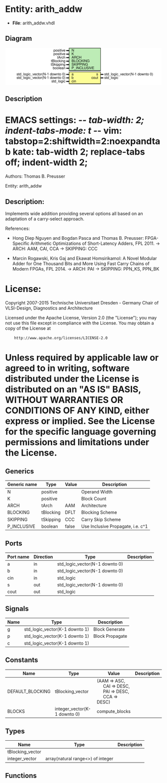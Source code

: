 # Entity: arith_addw

- **File**: arith_addw.vhdl
## Diagram

![Diagram](arith_addw.svg "Diagram")
## Description

 EMACS settings: -*-  tab-width: 2; indent-tabs-mode: t -*-
 vim: tabstop=2:shiftwidth=2:noexpandtab
 kate: tab-width 2; replace-tabs off; indent-width 2;
 =============================================================================
 Authors:					Thomas B. Preusser

 Entity:					arith_addw

 Description:
 -------------------------------------
 Implements wide addition providing several options all based
 on an adaptation of a carry-select approach.

 References:

 * Hong Diep Nguyen and Bogdan Pasca and Thomas B. Preusser:
   FPGA-Specific Arithmetic Optimizations of Short-Latency Adders,
   FPL 2011.
   -> ARCH:     AAM, CAI, CCA
   -> SKIPPING: CCC

 * Marcin Rogawski, Kris Gaj and Ekawat Homsirikamol:
   A Novel Modular Adder for One Thousand Bits and More
   Using Fast Carry Chains of Modern FPGAs, FPL 2014.
   -> ARCH:		 PAI
   -> SKIPPING: PPN_KS, PPN_BK

 License:
 =============================================================================
 Copyright 2007-2015 Technische Universitaet Dresden - Germany
										 Chair of VLSI-Design, Diagnostics and Architecture

 Licensed under the Apache License, Version 2.0 (the "License");
 you may not use this file except in compliance with the License.
 You may obtain a copy of the License at

		http://www.apache.org/licenses/LICENSE-2.0

 Unless required by applicable law or agreed to in writing, software
 distributed under the License is distributed on an "AS IS" BASIS,
 WITHOUT WARRANTIES OR CONDITIONS OF ANY KIND, either express or implied.
 See the License for the specific language governing permissions and
 limitations under the License.
 =============================================================================
## Generics

| Generic name | Type      | Value | Description                        |
| ------------ | --------- | ----- | ---------------------------------- |
| N            | positive  |       |  Operand Width                     |
| K            | positive  |       |  Block Count                       |
| ARCH         | tArch     | AAM   |  Architecture                      |
| BLOCKING     | tBlocking | DFLT  |  Blocking Scheme                   |
| SKIPPING     | tSkipping | CCC   |  Carry Skip Scheme                 |
| P_INCLUSIVE  | boolean   | false |  Use Inclusive Propagate, i.e. c^1 |
## Ports

| Port name | Direction | Type                           | Description |
| --------- | --------- | ------------------------------ | ----------- |
| a         | in        | std_logic_vector(N-1 downto 0) |             |
| b         | in        | std_logic_vector(N-1 downto 0) |             |
| cin       | in        | std_logic                      |             |
| s         | out       | std_logic_vector(N-1 downto 0) |             |
| cout      | out       | std_logic                      |             |
## Signals

| Name | Type                           | Description      |
| ---- | ------------------------------ | ---------------- |
| g    | std_logic_vector(K-1 downto 1) |  Block Generate  |
| p    | std_logic_vector(K-1 downto 1) |  Block Propagate |
| c    | std_logic_vector(K-1 downto 1) |                  |
## Constants

| Name             | Type                         | Value                                                                                                                                                            | Description |
| ---------------- | ---------------------------- | ---------------------------------------------------------------------------------------------------------------------------------------------------------------- | ----------- |
| DEFAULT_BLOCKING | tBlocking_vector             |  (AAM => ASC,<br><span style="padding-left:20px"> CAI => DESC,<br><span style="padding-left:20px"> PAI => DESC,<br><span style="padding-left:20px"> CCA => DESC) |             |
| BLOCKS           | integer_vector(K-1 downto 0) |  compute_blocks                                                                                                                                                  |             |
## Types

| Name             | Type                               | Description |
| ---------------- | ---------------------------------- | ----------- |
| tBlocking_vector |                                    |             |
| integer_vector   | array(natural range<>) of integer  |             |
## Functions
